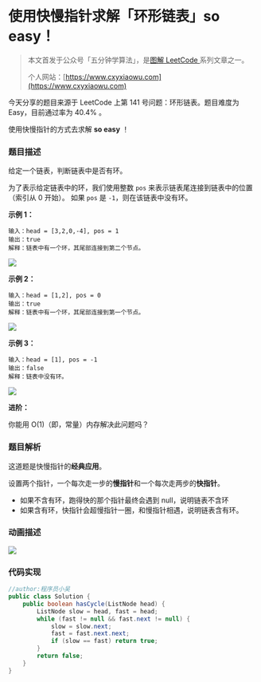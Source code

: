 # 使用快慢指针求解「环形链表」so easy！

> 本文首发于公众号「五分钟学算法」，是[图解 LeetCode ](<https://github.com/MisterBooo/LeetCodeAnimation>)系列文章之一。
>
> 个人网站：[https://www.cxyxiaowu.com](https://www.cxyxiaowu.com)

今天分享的题目来源于 LeetCode 上第 141 号问题：环形链表。题目难度为 Easy，目前通过率为 40.4% 。

使用快慢指针的方式去求解 **so easy** ！

### 题目描述

给定一个链表，判断链表中是否有环。

为了表示给定链表中的环，我们使用整数 `pos` 来表示链表尾连接到链表中的位置（索引从 0 开始）。 如果 `pos` 是 `-1`，则在该链表中没有环。

**示例 1：**

```
输入：head = [3,2,0,-4], pos = 1
输出：true
解释：链表中有一个环，其尾部连接到第二个节点。
```

![](https://blog-1257126549.cos.ap-guangzhou.myqcloud.com/blog/vweoq.png)

**示例 2：**

```
输入：head = [1,2], pos = 0
输出：true
解释：链表中有一个环，其尾部连接到第一个节点。
```

![](https://blog-1257126549.cos.ap-guangzhou.myqcloud.com/blog/kxbrz.png)

**示例 3：**

```
输入：head = [1], pos = -1
输出：false
解释：链表中没有环。
```

![](https://blog-1257126549.cos.ap-guangzhou.myqcloud.com/blog/w3vsg.png)

**进阶：**

你能用 O(1)（即，常量）内存解决此问题吗？

### 题目解析

这道题是快慢指针的**经典应用**。

设置两个指针，一个每次走一步的**慢指针**和一个每次走两步的**快指针**。

* 如果不含有环，跑得快的那个指针最终会遇到 null，说明链表不含环
* 如果含有环，快指针会超慢指针一圈，和慢指针相遇，说明链表含有环。

### 动画描述

![](https://blog-1257126549.cos.ap-guangzhou.myqcloud.com/blog/mj4qo.gif)

### 代码实现

```java
//author:程序员小吴
public class Solution {
    public boolean hasCycle(ListNode head) {
        ListNode slow = head, fast = head;
        while (fast != null && fast.next != null) {
            slow = slow.next;
            fast = fast.next.next;
            if (slow == fast) return true;
        }
        return false;
    }
}
```

